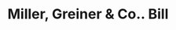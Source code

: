 ---
doi: 10.7916/D8HH7X4G
date_other: '1890'
date_other_textual: 1890-1899
form: printed ephemera
genre:
- Invoices
name:
- Miller, Greiner & Co.
object_in_context_url: https://biggert.cul.columbia.edu/items/view/ave_biggert_00902
subject_hierarchical_geographic:
- Buffalo, New York, United States
subject_name:
- Miller, Greiner & Co.
title: Miller, Greiner & Co.. Bill
sort_title: Miller, Greiner & Co.. Bill
call_number: ave_biggert_00902
coordinates:
- 42.90472222222222,-78.84944444444444
pid: ave_biggert_00902
identifiers: ave_biggert_00902
canvas_id: ldpd:396173
permalink: "/items/ave_biggert_00902/"
layout: iiif-image-page
---